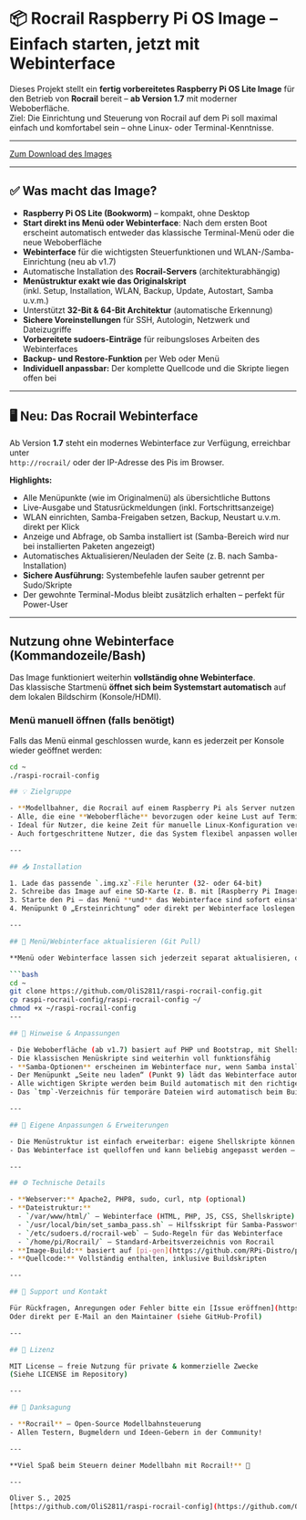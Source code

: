 # 📦 Rocrail Raspberry Pi OS Image – Einfach starten, jetzt mit Webinterface

Dieses Projekt stellt ein **fertig vorbereitetes Raspberry Pi OS Lite Image** für den Betrieb von **Rocrail** bereit – **ab Version 1.7** mit moderner Weboberfläche.  
Ziel: Die Einrichtung und Steuerung von Rocrail auf dem Pi soll maximal einfach und komfortabel sein – ohne Linux- oder Terminal-Kenntnisse.

---

[Zum Download des Images](image/README.md)

---

## ✅ Was macht das Image?

- **Raspberry Pi OS Lite (Bookworm)** – kompakt, ohne Desktop
- **Start direkt ins Menü oder Webinterface**: Nach dem ersten Boot erscheint automatisch entweder das klassische Terminal-Menü oder die neue Weboberfläche
- **Webinterface** für die wichtigsten Steuerfunktionen und WLAN-/Samba-Einrichtung (neu ab v1.7)
- Automatische Installation des **Rocrail-Servers** (architekturabhängig)
- **Menüstruktur exakt wie das Originalskript**  
  (inkl. Setup, Installation, WLAN, Backup, Update, Autostart, Samba u.v.m.)
- Unterstützt **32-Bit & 64-Bit Architektur** (automatische Erkennung)
- **Sichere Voreinstellungen** für SSH, Autologin, Netzwerk und Dateizugriffe
- **Vorbereitete sudoers-Einträge** für reibungsloses Arbeiten des Webinterfaces
- **Backup- und Restore-Funktion** per Web oder Menü
- **Individuell anpassbar:** Der komplette Quellcode und die Skripte liegen offen bei

---

## 🖥️ Neu: Das Rocrail Webinterface

Ab Version **1.7** steht ein modernes Webinterface zur Verfügung, erreichbar unter  
`http://rocrail/` oder der IP-Adresse des Pis im Browser.

**Highlights:**
- Alle Menüpunkte (wie im Originalmenü) als übersichtliche Buttons
- Live-Ausgabe und Statusrückmeldungen (inkl. Fortschrittsanzeige)
- WLAN einrichten, Samba-Freigaben setzen, Backup, Neustart u.v.m. direkt per Klick
- Anzeige und Abfrage, ob Samba installiert ist (Samba-Bereich wird nur bei installierten Paketen angezeigt)
- Automatisches Aktualisieren/Neuladen der Seite (z. B. nach Samba-Installation)
- **Sichere Ausführung:** Systembefehle laufen sauber getrennt per Sudo/Skripte
- Der gewohnte Terminal-Modus bleibt zusätzlich erhalten – perfekt für Power-User

---
## Nutzung ohne Webinterface (Kommandozeile/Bash)

Das Image funktioniert weiterhin **vollständig ohne Webinterface**.  
Das klassische Startmenü **öffnet sich beim Systemstart automatisch** auf dem lokalen Bildschirm (Konsole/HDMI).

### Menü manuell öffnen (falls benötigt)

Falls das Menü einmal geschlossen wurde, kann es jederzeit per Konsole wieder geöffnet werden:
```sh
cd ~
./raspi-rocrail-config

## 💡 Zielgruppe

- **Modellbahner, die Rocrail auf einem Raspberry Pi als Server nutzen möchten**
- Alle, die eine **Weboberfläche** bevorzugen oder keine Lust auf Terminal haben
- Ideal für Nutzer, die keine Zeit für manuelle Linux-Konfiguration verschwenden möchten
- Auch fortgeschrittene Nutzer, die das System flexibel anpassen wollen

---

## 📥 Installation

1. Lade das passende `.img.xz`-File herunter (32- oder 64-bit)
2. Schreibe das Image auf eine SD-Karte (z. B. mit [Raspberry Pi Imager](https://www.raspberrypi.com/software/))
3. Starte den Pi – das Menü **und** das Webinterface sind sofort einsatzbereit
4. Menüpunkt 0 „Ersteinrichtung“ oder direkt per Webinterface loslegen

---

## 🔄 Menü/Webinterface aktualisieren (Git Pull)

**Menü oder Webinterface lassen sich jederzeit separat aktualisieren, ohne das Image neu zu flashen!**

```bash
cd ~
git clone https://github.com/OliS2811/raspi-rocrail-config.git
cp raspi-rocrail-config/raspi-rocrail-config ~/
chmod +x ~/raspi-rocrail-config
---

## 📝 Hinweise & Anpassungen

- Die Weboberfläche (ab v1.7) basiert auf PHP und Bootstrap, mit Shellskripten im Backend
- Die klassischen Menüskripte sind weiterhin voll funktionsfähig
- **Samba-Optionen** erscheinen im Webinterface nur, wenn Samba installiert ist
- Der Menüpunkt „Seite neu laden“ (Punkt 9) lädt das Webinterface automatisch neu (kein manuelles Aktualisieren nötig)
- Alle wichtigen Skripte werden beim Build automatisch mit den richtigen Rechten ausgestattet
- Das `tmp`-Verzeichnis für temporäre Dateien wird automatisch beim Build angelegt

---

## 🚀 Eigene Anpassungen & Erweiterungen

- Die Menüstruktur ist einfach erweiterbar: eigene Shellskripte können als neue Punkte eingebunden werden
- Das Webinterface ist quelloffen und kann beliebig angepasst werden – Feedback und Pull-Requests sind willkommen!

---

## ⚙️ Technische Details

- **Webserver:** Apache2, PHP8, sudo, curl, ntp (optional)
- **Dateistruktur:**  
  - `/var/www/html/` – Webinterface (HTML, PHP, JS, CSS, Shellskripte)
  - `/usr/local/bin/set_samba_pass.sh` – Hilfsskript für Samba-Passwort-Handling
  - `/etc/sudoers.d/rocrail-web` – Sudo-Regeln für das Webinterface
  - `/home/pi/Rocrail/` – Standard-Arbeitsverzeichnis von Rocrail
- **Image-Build:** basiert auf [pi-gen](https://github.com/RPi-Distro/pi-gen) mit eigenen Stage-Skripten
- **Quellcode:** Vollständig enthalten, inklusive Buildskripten

---

## 📢 Support und Kontakt

Für Rückfragen, Anregungen oder Fehler bitte ein [Issue eröffnen](https://github.com/OliS2811/raspi-rocrail-config/issues)  
Oder direkt per E-Mail an den Maintainer (siehe GitHub-Profil)

---

## 📜 Lizenz

MIT License – freie Nutzung für private & kommerzielle Zwecke  
(Siehe LICENSE im Repository)

---

## 🙏 Danksagung

- **Rocrail** – Open-Source Modellbahnsteuerung
- Allen Testern, Bugmeldern und Ideen-Gebern in der Community!

---

**Viel Spaß beim Steuern deiner Modellbahn mit Rocrail!** 🚂

---

Oliver S., 2025  
[https://github.com/OliS2811/raspi-rocrail-config](https://github.com/OliS2811/raspi-rocrail-config)
